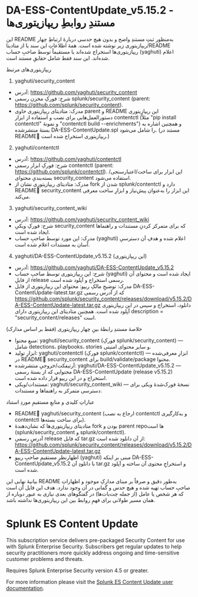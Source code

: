 # DA-ESS-ContentUpdate_v5.15.2 - مستندِ روابطِ ریپازیتوری‌ها

این README به‌منظور ثبتِ مستندِ واضح و بدون هیچ حدسی دربارهٔ ارتباطِ چهار ریپازیتوری زیر نوشته شده است. همهٔ اطلاعاتِ این سند یا از متادیتا/README ریپازیتوری‌ها استخراج شده‌اند یا مستقیماً توسط صاحبِ حساب (yaghuti) اعلام شده‌اند. این سند فقط شامل حقایقِ مستند است.

ریپازیتوری‌های مرتبط

1) yaghuti/security_content
- آدرس: https://github.com/yaghuti/security_content
- شرح: فورکِ مخزن رسمی splunk/security_content (parent: https://github.com/splunk/security_content).
- مدرک: متادیتای ریپازیتوری حاوی parent و README این ریپازیتوری دستورالعمل‌هایی برای نصب و استفاده از ابزار contentctl (مثلاً "pip install contentctl" و نمونهٔ "contentctl build --enrichments") و همچنین اشاره به بستهٔ منتشرشده DA-ESS-ContentUpdate.spl را شامل می‌شود. (مستند در READMEِ ریپازیتوری استخراج شده است.)

2) yaghuti/contentctl
- آدرس: https://github.com/yaghuti/contentctl
- شرح: فورکِ ابزار رسمی contentctl (parent: https://github.com/splunk/contentctl). این ابزار برای ساخت/اعتبارسنجی/بسته‌بندیِ محتوای security_content استفاده می‌شود.
- مدرک: متادیتای ریپازیتوری نشان از fork شدن از splunk/contentctl دارد و READMEِ security_content این ابزار را به‌عنوان پیش‌نیاز و ابزارِ ساخت معرفی می‌کند.

3) yaghuti/security_content_wiki
- آدرس: https://github.com/yaghuti/security_content_wiki
- شرح: فورکِ ویکیِ security_content که برای متمرکز کردنِ مستندات و راهنماها ایجاد شده است.
- مدرک: این مورد توسط صاحبِ حساب (yaghuti) اعلام شده و هدفِ آن دسترسیِ آسان به مستندات اعلام شده است.

4) yaghuti/DA-ESS-ContentUpdate_v5.15.2 (این ریپازیتوری)
- آدرس: https://github.com/yaghuti/DA-ESS-ContentUpdate_v5.15.2
- شرح: این ریپازیتوری توسط صاحبِ حساب (yaghuti) ایجاد شده است و محتوای آن از فایلِ release رسمی استخراج و آپلود شده است.
- مدرک: توضیحِ مالکِ ریپو: محتوای این ریپازیتوری از فایل DA-ESS-ContentUpdate-latest.tar.gz که از آدرس رسمی
  https://github.com/splunk/security_content/releases/download/v5.15.2/DA-ESS-ContentUpdate-latest.tar.gz
  دانلود، استخراج و سپس در این ریپازیتوری آپلود شده است. همچنین متادیتای این ریپازیتوری دارای description = "security_content/releases" است.

خلاصهٔ مستندِ رابطهٔ بینِ چهار ریپازیتوری (فقط بر اساس مدارک)
- منبعِ محتوا: yaghuti/security_content (فورکِ splunk/security_content) — شامل detections، playbooks، stories و سایر محتوای امنیتی.
- ابزارِ تولید: yaghuti/contentctl (فورکِ splunk/contentctl) — ابزارِ معرفی‌شده در READMEِ security_content برای build/validate/package محتوا.
- آرتیفکت/خروجیِ منتشرشده: yaghuti/DA-ESS-ContentUpdate_v5.15.2 — محتوایی که از بستهٔ رسمی DA-ESS-ContentUpdate (release v5.15.2) استخراج و در این ریپو قرار داده شده است.
- مستندات/ویکی: yaghuti/security_content_wiki — نسخهٔ فورک‌شدهٔ ویکی برای دسترسی متمرکز به راهنماها و مستندات.

عباراتِ کلیدی و منابعِ مستقیمِ موردِ استناد
- READMEِ yaghuti/security_content (ارجاع به نصب contentctl و به‌کارگیری contentctl برای ساخت بسته‌ها).
- متادیتای ریپازیتوری‌ها که نشان‌دهندهٔ fork بودن و parent repoها است (splunk/security_content و splunk/contentctl).
- آدرسِ رسمیِ release که فایل tar.gz از آن دانلود شده است:
  https://github.com/splunk/security_content/releases/download/v5.15.2/DA-ESS-ContentUpdate-latest.tar.gz
- اظهارنظرِ مستقیمِ صاحبِ ریپو (yaghuti) مبنی بر اینکه DA-ESS-ContentUpdate_v5.15.2 با دانلودِ آن tar.gz و استخراجِ محتوی آن ساخته و آپلود شده است.

بیانیهٔ نهایی
این README به‌طور دقیق و صرفاً بر مبنای مدارکِ موجود و اظهاراتِ صاحبِ حساب تهیه شده و هیچ حدس و گمانی در آن وجود ندارد. هدف این فایل آن است که هر شخص یا عامل (از جمله چت‌بات‌ها) در گفتگوهای بعدی نیازی به عبور دوباره از همان مسیر طولانی برای فهمِ روابط بین این ریپازیتوری‌ها نداشته باشد.



# Splunk ES Content Update

This subscription service delivers pre-packaged Security Content for use with Splunk Enterprise Security. Subscribers get regular updates to help security practitioners more quickly address ongoing and time-sensitive customer problems and threats.

Requires Splunk Enterprise Security version 4.5 or greater.

For more information please visit the [Splunk ES Content Update user documentation](https://help.splunk.com/en/splunk-enterprise-security-8/security-content-update).
